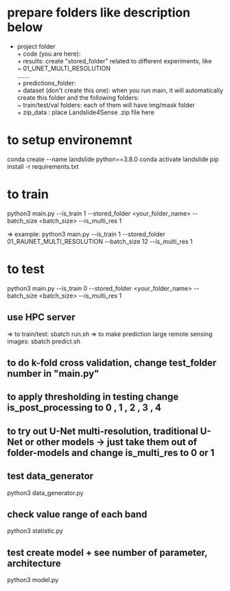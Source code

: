 
# prepare folders like description below #
- project folder</br>
        + code (you are here):</br>
        + results: create "stored_folder" related to different experiments, like</br>
                ~ 01_UNET_MULTI_RESOLUTION</br>
                .......</br>
        + predictions_folder:</br>
        + dataset (don't create this one):  when you run main, it will automatically create this folder and the following folders:</br>
                ~ train/test/val folders: each of them will have img/mask folder</br>
        + zip_data : place Landslide4Sense .zip file here </br>


# to setup environemnt #
conda create --name landslide python==3.8.0
conda activate landslide
pip install -r requirements.txt


# to train #
python3 main.py --is_train 1 --stored_folder <your_folder_name> --batch_size <batch_size> --is_multi_res 1

=> example: python3 main.py --is_train 1 --stored_folder 01_RAUNET_MULTI_RESOLUTION  --batch_size 12 --is_multi_res 1


# to test # 
python3 main.py --is_train 0 --stored_folder <your_folder_name> --batch_size <batch_size> --is_multi_res 1


## use HPC server ##
=> to train/test:  sbatch run.sh
=> to make prediction large remote sensing images: sbatch predict.sh


## to do k-fold cross validation, change test_folder number in "main.py" ##


## to apply thresholding in testing change is_post_processing to 0 , 1 , 2 , 3 , 4 ##


## to try out U-Net multi-resolution, traditional U-Net or other models -> just take them out of folder-models and change is_multi_res to 0 or 1 ##


## test data_generator ## 
python3 data_generator.py


## check value range of each band ##
python3 statistic.py


## test create model + see number of parameter, architecture ##
python3 model.py
